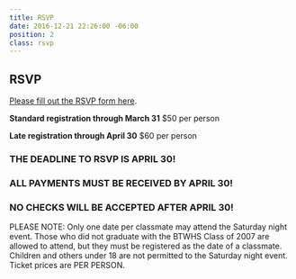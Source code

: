 ```yaml
---
title: RSVP
date: 2016-12-21 22:26:00 -06:00
position: 2
class: rsvp
---
```


## RSVP

[Please fill out the RSVP form here](https://docs.google.com/forms/d/e/1FAIpQLScq25zgb1W7tywR07IzCfnkXQijtyeBlukhd6kkKx23QqVJ0w/viewform).

**Standard registration through March 31**
$50 per person 

**Late registration through April 30**
$60 per person 

### THE DEADLINE TO RSVP IS APRIL 30!

### ALL PAYMENTS MUST BE RECEIVED BY APRIL 30! 

### NO CHECKS WILL BE ACCEPTED AFTER APRIL 30!

PLEASE NOTE: Only one date per classmate may attend the Saturday night event. Those who did not graduate with the BTWHS Class of 2007 are allowed to attend, but they must be registered as the date of a classmate. Children and others under 18 are not permitted to the Saturday night event. Ticket prices are PER PERSON. 